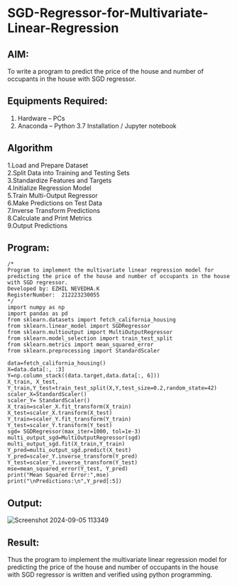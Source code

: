# SGD-Regressor-for-Multivariate-Linear-Regression

## AIM:
To write a program to predict the price of the house and number of occupants in the house with SGD regressor.

## Equipments Required:
1. Hardware – PCs
2. Anaconda – Python 3.7 Installation / Jupyter notebook

## Algorithm
1.Load and Prepare Dataset      
2.Split Data into Training and Testing Sets      
3.Standardize Features and Targets      
4.Initialize Regression Model      
5.Train Multi-Output Regressor      
6.Make Predictions on Test Data      
7.Inverse Transform Predictions      
8.Calculate and Print Metrics      
9.Output Predictions      

## Program:
```
/*
Program to implement the multivariate linear regression model for predicting the price of the house and number of occupants in the house with SGD regressor.
Developed by: EZHIL NEVEDHA.K
RegisterNumber:  212223230055
*/
import numpy as np
import pandas as pd
from sklearn.datasets import fetch_california_housing
from sklearn.linear_model import SGDRegressor
from sklearn.multioutput import MultiOutputRegressor
from sklearn.model_selection import train_test_split
from sklearn.metrics import mean_squared_error
from sklearn.preprocessing import StandardScaler

data=fetch_california_housing()
X=data.data[:, :3]
Y=np.column_stack((data.target,data.data[:, 6]))
X_train, X_test, Y_train,Y_test=train_test_split(X,Y,test_size=0.2,random_state=42)
scaler_X=StandardScaler()
scaler_Y= StandardScaler()
X_train=scaler_X.fit_transform(X_train)
X_test=scaler_X.transform(X_test)
Y_train=scaler_Y.fit_transform(Y_train)
Y_test=scaler_Y.transform(Y_test)
sgd= SGDRegressor(max_iter=1000, tol=1e-3)
multi_output_sgd=MultiOutputRegressor(sgd)
multi_output_sgd.fit(X_train,Y_train)
Y_pred=multi_output_sgd.predict(X_test)
Y_pred=scaler_Y.inverse_transform(Y_pred)
Y_test=scaler_Y.inverse_transform(Y_test)
mse=mean_squared_error(Y_test, Y_pred)
print("Mean Squared Error:",mse)
print("\nPredictions:\n",Y_pred[:5])
```

## Output:
![Screenshot 2024-09-05 113349](https://github.com/user-attachments/assets/6436cfa8-ad61-4f51-a289-d2793fa5b9fb)



## Result:
Thus the program to implement the multivariate linear regression model for predicting the price of the house and number of occupants in the house with SGD regressor is written and verified using python programming.
